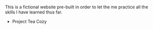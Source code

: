 This is a fictional website pre-built in order to let the me practice all the skills I have learned thus far.
- Project Tea Cozy

